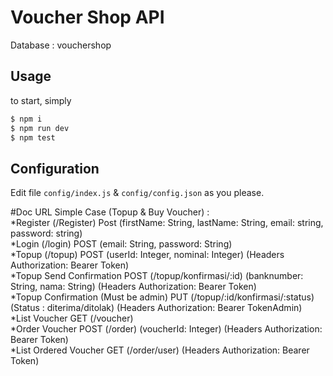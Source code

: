 # Voucher Shop API
Database : vouchershop
## Usage

to start, simply

```sh
$ npm i
$ npm run dev
$ npm test
```

## Configuration

Edit file ```config/index.js``` & ```config/config.json``` as you please.

#Doc URL
Simple Case (Topup & Buy Voucher) : <br>
*Register (/Register) Post (firstName: String, lastName: String, email: string, password: string)<br>
*Login (/login) POST (email: String, password: String)<br>
*Topup (/topup) POST (userId: Integer, nominal: Integer) (Headers Authorization: Bearer Token)<br>
*Topup Send Confirmation POST (/topup/konfirmasi/:id) (banknumber: String, nama: String) (Headers Authorization: Bearer Token)<br>
*Topup Confirmation (Must be admin) PUT (/topup/:id/konfirmasi/:status) (Status : diterima/ditolak) (Headers Authorization: Bearer TokenAdmin)<br>
*List Voucher GET (/voucher) <br>
*Order Voucher POST (/order) (voucherId: Integer) (Headers Authorization: Bearer Token)<br>
*List Ordered Voucher GET (/order/user) (Headers Authorization: Bearer Token)<br>